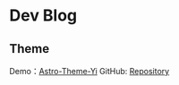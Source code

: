 # Dev Blog

## Theme

Demo：[Astro-Theme-Yi](https://astro-yi-nu.vercel.app/)
GitHub: [Repository](https://github.com/cirry/astro-yi)
